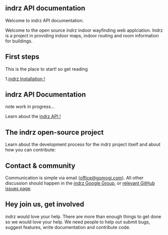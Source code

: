 ## indrz API documentation

Welcome to indrz API documentation.

Welcome to the open source indrz indoor wayfinding web applciation.  Indrz is a project in providing indoor maps, indoor routing and room information for buildings.

## First steps

This is the place to start! so get reading

 1.[indrz Installation !](installation/readme.md)


## indrz API Documentation

note work in progress...

Learn about the [indrz API !](https://github.com/indrz/indrz/tree/master/docs/api)


## The indrz open-source project


Learn about the development process for the indrz project itself and about how
you can contribute:

## Contact & community
Communication is simple via email ([office@gomogi.com](mailto:office@gomogi.com)). All other discussion should happen in the [indrz Google Group](https://groups.google.com/forum/#!forum/indrz-dev),  or [relevant GitHub issues page](https://github.com/indrz/indrz/issues).

## Hey join us, get involved
indrz would love your help. There are more than enough things to get done so we would love your help.  We need people to help out submit bugs, suggest features, write documentation and contribute code.

